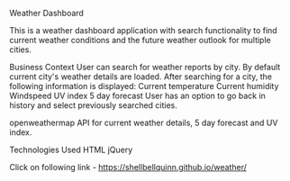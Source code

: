 Weather Dashboard

This is a weather dashboard application with search functionality to find current weather conditions and the future weather outlook for multiple cities.

Business Context
User can search for weather reports by city. By default current city's weather details are loaded.
After searching for a city, the following information is displayed:
Current temperature
Current humidity
Windspeed
UV index
5 day forecast
User has an option to go back in history and select previously searched cities.


openweathermap API for current weather details, 5 day forecast and UV index.


Technologies Used
HTML
jQuery

Click on following link - https://shellbellquinn.github.io/weather/
